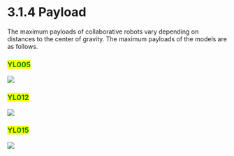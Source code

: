 # 3.1.4 Payload

The maximum payloads of collaborative robots vary depending on distances to the center of gravity. The maximum payloads of the models are as follows.

### <mark style="color:green;">YL005</mark>

![](../../.gitbook/assets/YL005\_payload.png)

### <mark style="color:green;">YL012</mark>

![](../../.gitbook/assets/YL012\_payload.png)

### <mark style="color:green;">YL015</mark>

![](../../.gitbook/assets/YL015\_payload.png)
